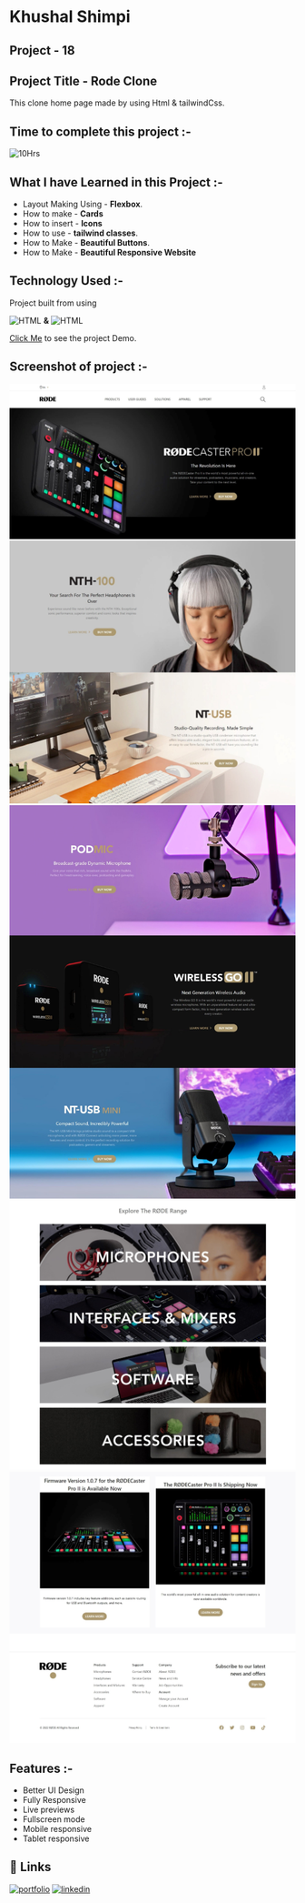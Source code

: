 # **Khushal Shimpi**

## **Project - 18**


## **Project Title** - Rode Clone 
This clone home page made by using Html & tailwindCss.

##  Time to complete this project :-
![10Hrs](https://img.shields.io/badge/10-Hrs-green)


## What I have Learned in this Project :-

- Layout Making Using - **Flexbox**.
- How to make - **Cards**
- How to insert - **Icons**
- How to use - **tailwind classes**.
- How to Make - **Beautiful Buttons**.
- How to Make - **Beautiful Responsive Website**


## Technology Used :-

Project  built from using

![HTML](https://img.shields.io/badge/HTML5-orange) 
**&**
![HTML](https://img.shields.io/badge/tailwindCss-blue)

[Click Me](https://dulcet-squirrel-47abf8.netlify.app/) to see the project Demo.



## Screenshot of  project :-
![screenshot](./screenshot/1.jpeg)
![screenshot](./screenshot/2.jpeg)
![screenshot](./screenshot/3.jpeg)
![screenshot](./screenshot/4.jpeg)
![screenshot](./screenshot/5.jpeg)



## Features :-

- Better UI Design
- Fully Responsive
- Live previews
- Fullscreen mode
- Mobile responsive
- Tablet responsive



## 🔗 Links
[![portfolio](https://img.shields.io/badge/my_portfolio-000?style=for-the-badge&logo=ko-fi&logoColor=white)](https://transcendent-crostata-a259e7.netlify.app/)
[![linkedin](https://img.shields.io/badge/linkedin-0A66C2?style=for-the-badge&logo=linkedin&logoColor=white)](https://www.linkedin.com/in/khushal-shimpi-8a8685201/)